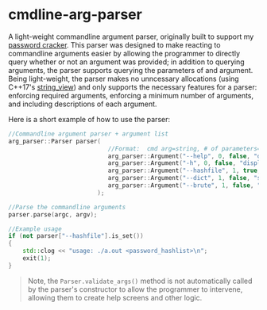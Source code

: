 # cmdline-arg-parser
A light-weight commandline argument parser, originally built to support my [password cracker](https://github.com/EthanC2/password-cracker). This parser was designed to make
reacting to commandline arguments easier by allowing the programmer to directly query whether or not an argument was provided; in addition to querying arguments, the parser
supports querying the parameters of and argument. Being light-weight, the parser makes no unncessary allocations (using C++17's [string_view](https://docs.microsoft.com/en-us/cpp/standard-library/string-view?view=msvc-170)) and only supports the necessary
features for a parser: enforcing required arguments, enforcing a minimum number of arguments, and including descriptions of each argument.

Here is a short example of how to use the parser:
```C++
//Commandline argument parser + argument list
arg_parser::Parser parser(
                            //Format:  cmd arg=string, # of parameters=uint, is_required=bool, description=string
                            arg_parser::Argument("--help", 0, false, "displays the help screen"),            
                            arg_parser::Argument("-h", 0, false, "displays the help screen"),                 
                            arg_parser::Argument("--hashfile", 1, true, "takes the list of hashed passwords"),   
                            arg_parser::Argument("--dict", 1, false, "source dictionary of passwords"),
                            arg_parser::Argument("--brute", 1, false, "runs the brute force algorithm. 1 arg: size of password")
                         );

//Parse the commandline arguments
parser.parse(argc, argv);

//Example usage
if (not parser["--hashfile"].is_set())
{
    std::clog << "usage: ./a.out <password_hashlist>\n";
    exit(1);
}
```
> Note, the `Parser.validate_args()` method is not automatically called by the parser's constructor to allow the programmer to intervene, allowing them to create help screens
> and other logic.
